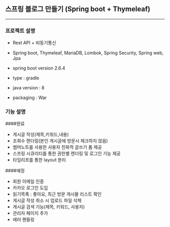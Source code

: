 ## 스프링 블로그 만들기 (Spring boot + Thymeleaf)

<hr/>

### 프로젝트 설명

- Rest API + 비동기통신
- Spring boot, Thymeleaf, MariaDB, Lombok, Spring Security, Spring web, Jpa

- spring boot version 2.6.4
- type : gradle
- java version : 8
- packaging : War

### 기능 설명

####완료
- 게시글 작성(제목,키워드,내용)
- 조회수 렌더링(본인 게시글에 방문시 체크하지 않음)
- 썸머노트를 사용한 사용자 친화적 글쓰기 폼 제공
- 스프링 시큐리티를 통한 권한별 렌더링 및 로그인 기능 제공
- 타임리프를 통한 layout 분리

####예정
- 회원 이메일 인증
- 카카오 로그인 도입
- 읽기목록 : 좋아요, 최근 방문 게시물 리스트 확인
- 게시글 작성 취소 시 업로드 파일 삭제
- 게시글 검색 기능(제목, 키워드, 사용자)
- 관리자 페이지 추가 
- 에러 핸들링

